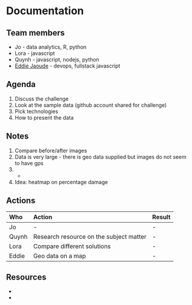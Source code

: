 # Documentation

## Team members

- Jo - data analytics, R, python
- Lora - javascript
- Quynh - javascript, nodejs, python
- [Eddie Jaoude](http://github.com/eddiejaoude) - devops, fullstack javascript

## Agenda

1. Discuss the challenge
2. Look at the sample data (github account shared for challenge)
3. Pick technologies
4. How to present the data

## Notes

1. Compare before/after images 
2. Data is very large - there is geo data supplied but images do not seem to have gps
3. -
4. Idea: heatmap on percentage damage

## Actions

| Who | Action | Result |
| :-- | :-- | :-- |
| Jo | - | - |
| Quynh | Research resource on the subject matter | - |
| Lora | Compare different solutions | - |
| Eddie | Geo data on a map | - |

## Resources

- 
- 
